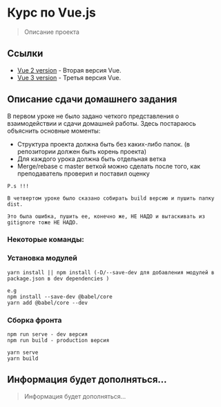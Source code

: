 # Курс по Vue.js

> Описание проекта

## Ссылки

- [Vue 2 version](https://ru.vuejs.org/v2/guide/index.html) - Вторая версия Vue.
- [Vue 3 version](https://v3.ru.vuejs.org/ru/guide/introduction.html) - Третья версия Vue.

## Описание сдачи домашнего задания

В первом уроке не было задано четкого представления о взаимодействии и сдачи домашней работы. Здесь постараюсь объяснить основные моменты:

- Структура проекта должна быть без каких-либо папок. (в репозитории должен быть корень проекта)
- Для каждого урока должна быть отдельная ветка
- Merge/rebase с master веткой можно сделать после того, как преподаватель проверил и поставил оценку

```
P.s !!! 

В четвертом уроке было сказано собирать build версию и пушить папку dist. 

Это была ошибка, пушить ее, конечно же, НЕ НАДО и вытаскивать из gitignore тоже НЕ НАДО.
```


### Некоторые команды:
### Установка модулей
```
yarn install || npm install (-D/--save-dev для добавления модулей в package.json в dev dependencies )

e.g 
npm install --save-dev @babel/core
yarn add @babel/core --dev

```

### Сборка фронта
```
npm run serve - dev версия
npm run build - production версия

yarn serve 
yarn build
```


## Информация будет дополняться...
> Информация будет дополняться...